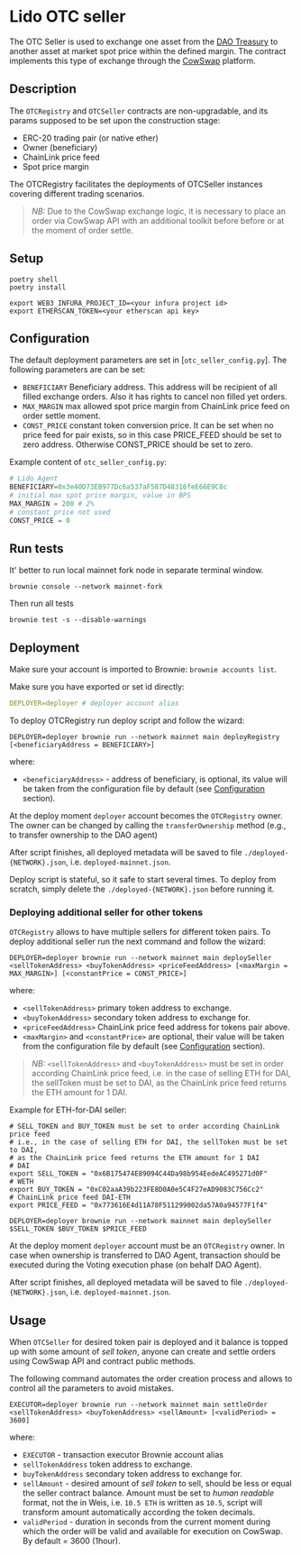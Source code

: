 # Lido OTC seller

The OTC Seller is used to exchange one asset from the [DAO Treasury](https://mainnet.lido.fi/#/lido-dao/0x3e40d73eb977dc6a537af587d48316fee66e9c8c/) to another asset at market spot price within the defined margin. The contract implements this type of exchange through the [CowSwap](https://cow.fi/) platform.

## Description

The `OTCRegistry` and  `OTCSeller` contracts are non-upgradable, and its params supposed to be set upon the construction stage:

- ERC-20 trading pair (or native ether)
- Owner (beneficiary)
- ChainLink price feed
- Spot price margin

The OTCRegistry facilitates the deployments of OTCSeller instances covering different trading scenarios.

> *NB:* Due to the CowSwap exchange logic, it is necessary to place an order via CowSwap API with an additional toolkit before before or at the moment of order settle.

## Setup

```shell
poetry shell
poetry install

export WEB3_INFURA_PROJECT_ID=<your infura project id>
export ETHERSCAN_TOKEN=<your etherscan api key>
```

## Configuration

The default deployment parameters are set in [`otc_seller_config.py`]. The following parameters are can be set:

- `BENEFICIARY` Beneficiary address. This address will be recipient of all filled exchange orders. Also it has rights to cancel non filled yet orders.
- `MAX_MARGIN` max allowed spot price margin from ChainLink price feed on order settle moment.
- `CONST_PRICE` constant token conversion price. It can be set when no price feed for pair exists, so in this case PRICE_FEED should be set to zero address. Otherwise CONST_PRICE should be set to zero.

Example content of `otc_seller_config.py`:

```py
# Lido Agent
BENEFICIARY=0x3e40D73EB977Dc6a537aF587D48316feE66E9C8c
# initial max spot price margin, value in BPS
MAX_MARGIN = 200 # 2%
# constant price not used
CONST_PRICE = 0
```

## Run tests

It' better to run local mainnet fork node in separate terminal window.

```shell
brownie console --network mainnet-fork
```

Then run all tests

```shell
brownie test -s --disable-warnings
```

## Deployment

Make sure your account is imported to Brownie: `brownie accounts list`.

Make sure you have exported or set id directly:

```yaml
DEPLOYER=deployer # deployer account alias
```

To deploy OTCRegistry run deploy script and follow the wizard:

```shell
DEPLOYER=deployer brownie run --network mainnet main deployRegistry [<beneficiaryAddress = BENEFICIARY>]
```

where:

- `<beneficiaryAddress>` - address of beneficiary, is optional, its value will be taken from the configuration file by default (see [Configuration](#configuration) section).

At the deploy moment `deployer` account becomes the `OTCRegistry` owner. The owner can be changed by calling the `transferOwnership` method (e.g., to transfer ownership to the DAO agent)

After script finishes, all deployed metadata will be saved to file `./deployed-{NETWORK}.json`, i.e. `deployed-mainnet.json`.

Deploy script is stateful, so it safe to start several times. To deploy from scratch, simply delete the `./deployed-{NETWORK}.json` before running it.

### Deploying additional seller for other tokens

`OTCRegistry` allows to have multiple sellers for different token pairs. To deploy additional seller run the next command and follow the wizard:

```shell
DEPLOYER=deployer brownie run --network mainnet main deploySeller <sellTokenAddress> <buyTokenAddress> <priceFeedAddress> [<maxMargin = MAX_MARGIN>] [<constantPrice = CONST_PRICE>]
```

where:

- `<sellTokenAddress>` primary token address to exchange.
- `<buyTokenAddress>` secondary token address to exchange for.
- `<priceFeedAddress>` ChainLink price feed address for tokens pair above.
- `<maxMargin>` and  `<constantPrice>` are optional, their value will be taken from the configuration file by default (see [Configuration](#configuration) section).

> *NB:* `<sellTokenAddress>` and `<buyTokenAddress>` must be set in order according ChainLink price feed, i.e. in the case of selling ETH for DAI, the sellToken must be set to DAI, as the ChainLink price feed returns the ETH amount for 1 DAI.

Example for ETH-for-DAI seller:

```shell
# SELL_TOKEN and BUY_TOKEN must be set to order according ChainLink price feed
# i.e., in the case of selling ETH for DAI, the sellToken must be set to DAI,
# as the ChainLink price feed returns the ETH amount for 1 DAI
# DAI
export SELL_TOKEN = "0x6B175474E89094C44Da98b954EedeAC495271d0F"
# WETH
export BUY_TOKEN = "0xC02aaA39b223FE8D0A0e5C4F27eAD9083C756Cc2"
# ChainLink price feed DAI-ETH
export PRICE_FEED = "0x773616E4d11A78F511299002da57A0a94577F1f4"

DEPLOYER=deployer brownie run --network mainnet main deploySeller $SELL_TOKEN $BUY_TOKEN $PRICE_FEED
```

At the deploy moment `deployer` account must be an `OTCRegistry` owner. In case when ownership is transferred to DAO Agent, transaction should be executed during the Voting execution phase (on behalf DAO Agent).

After script finishes, all deployed metadata will be saved to file `./deployed-{NETWORK}.json`, i.e. `deployed-mainnet.json`.

## Usage

When `OTCSeller` for desired token pair is deployed and it balance is topped up with some amount of *sell token*, anyone can create and settle orders using CowSwap API and contract public methods.

The following command automates the order creation process and allows  to control all the parameters to avoid mistakes.

```shell
EXECUTOR=deployer brownie run --network mainnet main settleOrder <sellTokenAddress> <buyTokenAddress> <sellAmount> [<validPeriod> = 3600]
```

where:

- `EXECUTOR` - transaction executor Brownie account alias
- `sellTokenAddress` token address to exchange.
- `buyTokenAddress` secondary token address to exchange for.
- `sellAmount` - desired amount of *sell token* to sell, should be less or equal the seller contract balance. Amount must be set to *human readable* format, not the in Weis, i.e. `10.5 ETH` is written as `10.5`, script will transform amount automatically according the token decimals.
- `validPeriod` - duration in seconds from the current moment during which the order will be valid and available for execution on CowSwap. By default = 3600 (1hour).
